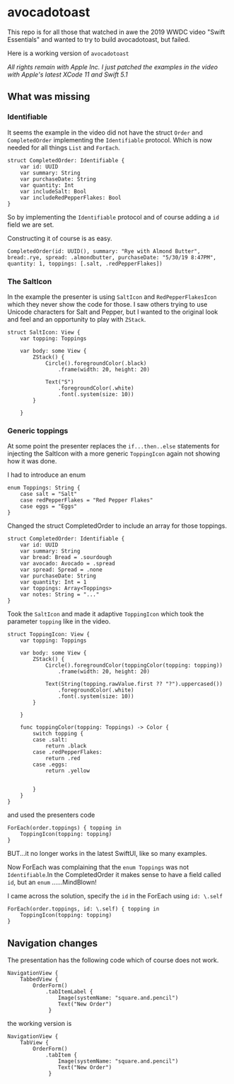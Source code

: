 # avocadotoast

This repo is for all those that watched in awe the 2019 WWDC video "Swift Essentials" and wanted to try to build avocadotoast, but failed.

Here is a working version of `avocadotoast` 

*All rights remain with Apple Inc. I just patched the examples in the video with Apple's latest XCode 11 and Swift 5.1*

## What was missing

### Identifiable
It seems the example in the video did not have the struct `Order` and `CompletedOrder` implementing the `Identifiable` protocol. Which is now needed for all things `List` and `ForEach`.

```
struct CompletedOrder: Identifiable {
    var id: UUID
    var summary: String
    var purchaseDate: String
    var quantity: Int
    var includeSalt: Bool
    var includeRedPepperFlakes: Bool
}
```

So by implementing the `Identifiable` protocol and of course adding a `id` field we are set.

Constructing it of course is as easy.
```
CompletedOrder(id: UUID(), summary: "Rye with Almond Butter", bread:.rye, spread: .almondbutter, purchaseDate: "5/30/19 8:47PM", quantity: 1, toppings: [.salt, .redPepperFlakes])
```

### The SaltIcon
In the example the presenter is using `SaltIcon` and `RedPepperFlakesIcon` which they never show the code for those.
I saw others trying to use Unicode characters for Salt and Pepper, but I wanted to the original look and feel and an opportunity to play with `ZStack`.

```
struct SaltIcon: View {
    var topping: Toppings
    
    var body: some View {
        ZStack() {
            Circle().foregroundColor(.black)
                .frame(width: 20, height: 20)
            
            Text("S")
                .foregroundColor(.white)
                .font(.system(size: 10))
        }
        
    }
```

### Generic toppings
At some point the presenter replaces the `if...then..else` statements for injecting the SaltIcon with a more generic `ToppingIcon` again not showing how it was done.

I had to introduce an enum 
```
enum Toppings: String {
    case salt = "Salt"
    case redPepperFlakes = "Red Pepper Flakes"
    case eggs = "Eggs"
}
```

Changed the struct CompletedOrder to include an array for those toppings.
```
struct CompletedOrder: Identifiable {
    var id: UUID
    var summary: String
    var bread: Bread = .sourdough
    var avocado: Avocado = .spread
    var spread: Spread = .none
    var purchaseDate: String
    var quantity: Int = 1
    var toppings: Array<Toppings>
    var notes: String = "..."
}
```

Took the `SaltIcon` and made it adaptive `ToppingIcon` which took the parameter `topping` like in the video.

```
struct ToppingIcon: View {
    var topping: Toppings
    
    var body: some View {
        ZStack() {
            Circle().foregroundColor(toppingColor(topping: topping))
                .frame(width: 20, height: 20)
            
            Text(String(topping.rawValue.first ?? "?").uppercased())
                .foregroundColor(.white)
                .font(.system(size: 10))
        }
        
    }
    
    func toppingColor(topping: Toppings) -> Color {
        switch topping {
        case .salt:
            return .black
        case .redPepperFlakes:
            return .red
        case .eggs:
            return .yellow
        
            
        }
    }
}
```

and used the presenters code

```
ForEach(order.toppings) { topping in
    ToppingIcon(topping: topping)
}
```

BUT...it no longer works in the latest SwiftUI, like so many examples.

Now ForEach was complaining that the `enum Toppings` was not `Identifiable`.In the CompletedOrder it makes sense to have a field called `id`, but an `enum` ......MindBlown! 

I came across the solution, specify the `id` in the ForEach using `id: \.self`

```
ForEach(order.toppings, id: \.self) { topping in
    ToppingIcon(topping: topping)
}
```



## Navigation changes
The presentation has the following code which of course does not work.
```
NavigationView {
    TabbedView {
        OrderForm()
            .tabItemLabel {
                Image(systemName: "square.and.pencil")
                Text("New Order")
             }
```

the working version is

```
NavigationView {
    TabView {
        OrderForm()
            .tabItem {
                Image(systemName: "square.and.pencil")
                Text("New Order")
             }
```



